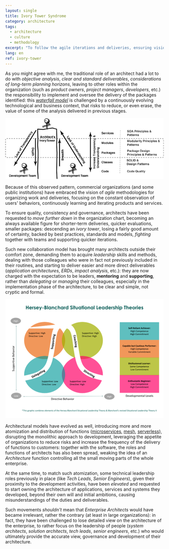 ```yaml
---
layout: single
title: Ivory Tower Syndrome
category: architecture
tags:
  - architecture
  - culture
  - methodology
excerpt: "To follow the agile iterations and deliveries, ensuring visions and governance, architects cannot be distant from the delivery phases"
lang: en
ref: ivory-tower
---
```


As you might agree with me, the traditional role of an architect had a lot to do with _objective analysis_, _clear and standard deliverables_, _considerations of long-term planning horizons_, leaving to other roles within the organization (such as _product owners_, _project managers_, _developers_, etc.) the responsibility to implement and oversee the delivery of the packages identified: this _[waterfall model](https://en.wikipedia.org/wiki/Waterfall_model)_ is challenged by a continuously evolving technological and business context, that risks to reduce, or even erase, the value of some of the analysis delivered in previous stages.

![Ivory Towner of Architecture](/assets/img/2022-04-28-the-ivory-tower/20220428-ivory-tower-architecture.jpg)

Because of this observed pattern, commercial organizations (and some public institutions) have embraced the vision of _agile_ methodologies for organizing work and deliveries, focusing on the constant observation of users' behaviors, continuously learning and iterating products and services.

 To ensure quality, consistency and governance, architects have been requested to _move further down_ in the organization chart, becoming an always available figure for shorter-term deliveries, quicker evaluations, smaller packages: descending an _ivory tower_, losing a fairly good amount of certainty, backed by best practices, standards and models, _fighting_ together with teams and supporting quicker iterations.

Such new collaboration model has brought many architects outside their comfort zone, demanding them to acquire _leadership_ skills and methods, dealing with those colleagues who were in fact not previously included in their routines, and starting to deliver easier and more direct deliverables (_application architectures_, _ERDs_, _impact analysis_, etc.): they are now charged with the expectation to be leaders, **mentoring** and **supporting**, rather than _delegating_ or _managing_ their colleagues, especially in the implementation phase of the architecture, to be clear and simple, not cryptic and formal.

![Situational Leadership](/assets/img/2022-04-28-the-ivory-tower/20220428-situational-leadership.png)

Architectural models have evolved as well, introducing more and more atomization and distribution of functions ([microservices](https://cloud.google.com/learn/what-is-microservices-architecture), [mesh](https://konghq.com/learning-center/service-mesh/what-is-service-mesh-architecture), [serverless](https://martinfowler.com/articles/serverless.html)), disrupting the monolithic approach to development, leveraging the appetite of organizations to reduce risks and increase the frequency of the delivery of functions to customers: together with the software, the roles and functions of architects has also been spread, weaking the idea of an _Architecture_ function controlling all the small moving parts of the whole enterprise.

At the same time, to match such atomization, some technical leadership roles previously in place (like _Tech Leads_, _Senior Engineers_), given their proximity to the development activities, have been _elevated_ and requested to start owning the architecture of applications, services and systems they developed, beyond their own will and initial ambitions, causing misunderstandings of the duties and deliverables.

Such movements _shouldn't_ mean that _Enterprise Architects_ would have became irrelevant, rather the contrary (at least in large organizations): in fact, they have been challenged to lose detailed view on the architecture of the enterprise, to rather focus on the leadership of people (_system architects_, _solution architects_, _tech leads_, _senior engineers_, etc.) who would ultimately provide the accurate view, governance and development of their architecture.